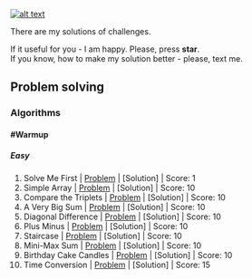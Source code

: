 [![alt text](https://repository-images.githubusercontent.com/222961206/51552500-0c46-11ea-9638-38b5cc9ab77d "Me on HackerRank")](https://www.hackerrank.com/jewel_vadim)


There are my solutions of challenges.
<br>

If it useful for you - I am happy. Please, press **star**.
<br>
If you know, how to make my solution better - please, text me.


## Problem solving
### Algorithms
#### #Warmup
##### Easy
1. Solve Me First | [Problem](https://www.hackerrank.com/challenges/solve-me-first) | [Solution] | Score: 1
2. Simple Array | [Problem](https://www.hackerrank.com/challenges/simple-array-sum) | [Solution] | Score: 10
3. Compare the Triplets | [Problem](https://www.hackerrank.com/challenges/compare-the-triplets) | [Solution] | Score: 10
4. A Very Big Sum | [Problem](https://www.hackerrank.com/challenges/a-very-big-sum) | [Solution] | Score: 10
5. Diagonal Difference | [Problem](https://www.hackerrank.com/challenges/diagonal-difference) | [Solution] | Score: 10
6. Plus Minus | [Problem](https://www.hackerrank.com/challenges/plus-minus) | [Solution] | Score: 10
7. Staircase | [Problem](https://www.hackerrank.com/challenges/staircase) | [Solution] | Score: 10
8. Mini-Max Sum | [Problem](https://www.hackerrank.com/challenges/mini-max-sum) | [Solution] | Score: 10
9. Birthday Cake Candles | [Problem](https://www.hackerrank.com/challenges/birthday-cake-candles) | [Solution] | Score: 10
10. Time Conversion | [Problem](https://www.hackerrank.com/challenges/time-conversion) | [Solution] | Score: 15
